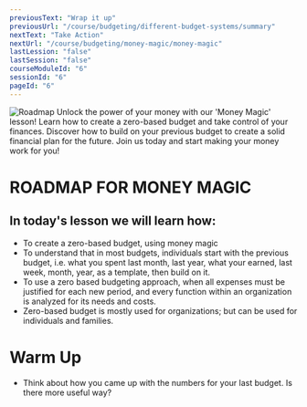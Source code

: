 ```yaml
---
previousText: "Wrap it up"
previousUrl: "/course/budgeting/different-budget-systems/summary"
nextText: "Take Action"
nextUrl: "/course/budgeting/money-magic/money-magic"
lastLession: "false"
lastSession: "false"
courseModuleId: "6"
sessionId: "6"
pageId: "6"
---
```



![Roadmap](/assets/img/roadmap.png)
<sparkle-character-intro class="shift-up-overlap" position="right" character="yuna">
Unlock the power of your money with our 'Money Magic' lesson! Learn how to create a zero-based budget and take control of your finances. Discover how to build on your previous budget to create a solid financial plan for the future. Join us today and start making your money work for you!</sparkle-character-intro>
# ROADMAP FOR MONEY MAGIC
## In today's lesson we will learn how:
- To create a zero-based budget, using money magic 
- To understand that in most budgets, individuals start with the previous budget, i.e. what you spent last month, last year, what your earned, last week, month, year, as a template, then build on it.
- To use a zero based budgeting approach, when all expenses must be justified for each new period, and every function within an organization is analyzed for its needs and costs. 
- Zero-based budget is mostly used for organizations; but can be used for individuals and families.



# Warm Up
- Think about how you came up with the numbers for your last budget. Is there more useful way?